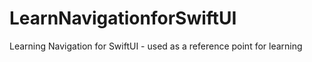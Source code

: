 # LearnNavigationforSwiftUI
Learning Navigation for SwiftUI - used as a reference point for learning
